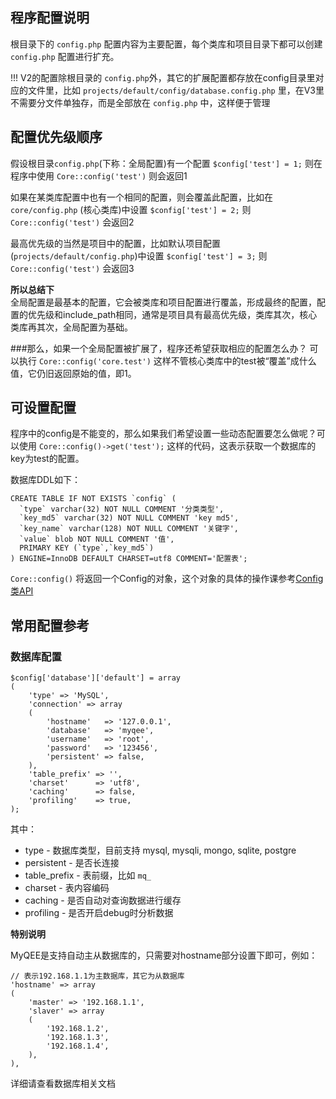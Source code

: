 程序配置说明
------

根目录下的 `config.php` 配置内容为主要配置，每个类库和项目目录下都可以创建 `config.php` 配置进行扩充。

!!! V2的配置除根目录的 `config.php`外，其它的扩展配置都存放在config目录里对应的文件里，比如 `projects/default/config/database.config.php` 里，在V3里不需要分文件单独存，而是全部放在 `config.php` 中，这样便于管理

## 配置优先级顺序

假设根目录`config.php`(下称：全局配置)有一个配置 `$config['test'] = 1;` 则在程序中使用 `Core::config('test')` 则会返回1

如果在某类库配置中也有一个相同的配置，则会覆盖此配置，比如在 `core/config.php` (核心类库)中设置 `$config['test'] = 2;` 则 `Core::config('test')` 会返回2

最高优先级的当然是项目中的配置，比如默认项目配置(`projects/default/config.php`)中设置 `$config['test'] = 3;` 则 `Core::config('test')` 会返回3

**所以总结下**<br />
全局配置是最基本的配置，它会被类库和项目配置进行覆盖，形成最终的配置，配置的优先级和include_path相同，通常是项目具有最高优先级，类库其次，核心类库再其次，全局配置为基础。

###那么，如果一个全局配置被扩展了，程序还希望获取相应的配置怎么办？
可以执行 `Core::config('core.test')` 这样不管核心类库中的test被“覆盖”成什么值，它仍旧返回原始的值，即1。


## 可设置配置
程序中的config是不能变的，那么如果我们希望设置一些动态配置要怎么做呢？可以使用 `Core::config()->get('test');` 这样的代码，这表示获取一个数据库的key为test的配置。

数据库DDL如下：
	
	CREATE TABLE IF NOT EXISTS `config` (
	  `type` varchar(32) NOT NULL COMMENT '分类类型',
	  `key_md5` varchar(32) NOT NULL COMMENT 'key md5',
	  `key_name` varchar(128) NOT NULL COMMENT '关键字',
	  `value` blob NOT NULL COMMENT '值',
	  PRIMARY KEY (`type`,`key_md5`)
	) ENGINE=InnoDB DEFAULT CHARSET=utf8 COMMENT='配置表';

`Core::config()` 将返回一个Config的对象，这个对象的具体的操作课参考[Config类API](core/class.config/api.html)


## 常用配置参考

### 数据库配置

	$config['database']['default'] = array
	(
	    'type' => 'MySQL',
	    'connection' => array
	    (
	        'hostname'   => '127.0.0.1',
	        'database'   => 'myqee',
	        'username'   => 'root',
	        'password'   => '123456',
	        'persistent' => false,
	    ),
	    'table_prefix' => '',
	    'charset'      => 'utf8',
	    'caching'      => false,
	    'profiling'    => true,
	);

其中：

* type - 数据库类型，目前支持 mysql, mysqli, mongo, sqlite, postgre 
* persistent - 是否长连接
* table_prefix - 表前缀，比如 `mq_`
* charset - 表内容编码
* caching - 是否自动对查询数据进行缓存
* profiling - 是否开启debug时分析数据

**特别说明**

MyQEE是支持自动主从数据库的，只需要对hostname部分设置下即可，例如：

	// 表示192.168.1.1为主数据库，其它为从数据库
	'hostname' => array
	(
		'master' => '192.168.1.1',
		'slaver' => array
		(
			'192.168.1.2',
			'192.168.1.3',
			'192.168.1.4',
		),
	),

详细请查看数据库相关文档

